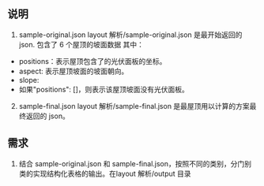 ## 说明
1. sample-original.json
layout 解析/sample-original.json 是最开始返回的 json.
包含了 6 个屋顶的坡面数据
其中：
- positions：表示屋顶包含了的光伏面板的坐标。
- aspect: 表示屋顶坡面的坡面朝向。
- slope: 
- 如果"positions": []，则表示该屋顶坡面没有光伏面板。

2. sample-final.json
layout 解析/sample-final.json 是最屋顶用以计算的方案最终返回的 json。

## 需求
1. 结合 sample-original.json 和 sample-final.json，按照不同的类别，分门别类的实现结构化表格的输出。在layout 解析/output 目录

